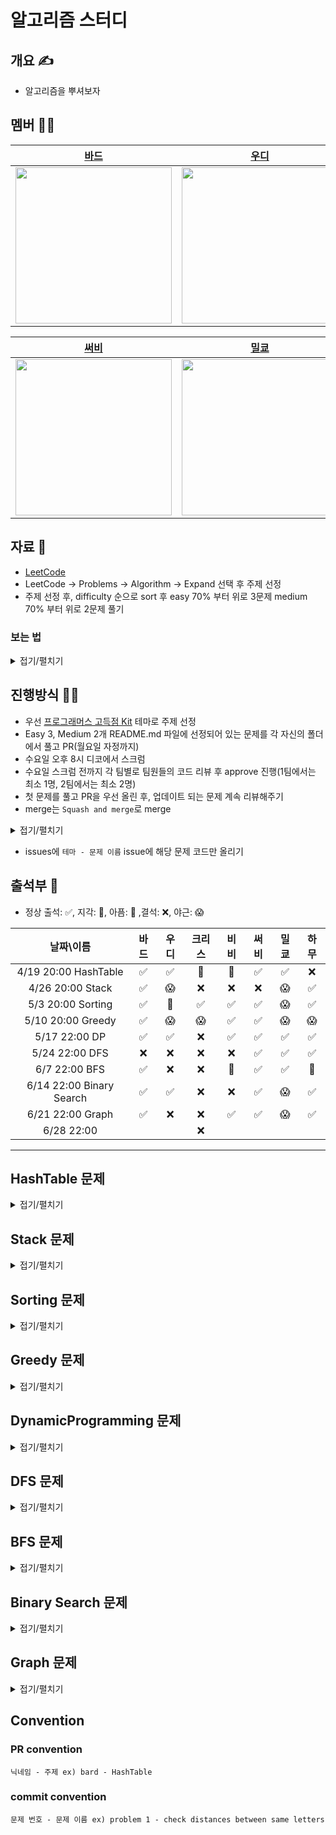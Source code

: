 # 알고리즘 스터디

## 개요 ✍️
- 알고리즘을 뿌셔보자

## 멤버 🤦‍♂️

|[바드](https://github.com/bar-d)|[우디](https://github.com/Wody95)|[크리스](https://github.com/kimjm010)|[비비](https://github.com/doyeonjeong)|
|:---:|:---:|:---:|:---:|
| <img src = "https://i.imgur.com/wXKAg8F.jpg" width="250" height="250">| <img src = "https://avatars.githubusercontent.com/u/44163277?v=4" width="250" height="250"> | <img src = "https://avatars.githubusercontent.com/u/87006369?v=4" width="250" height="250">| <img src = "https://avatars.githubusercontent.com/u/108422901?v=4" width="250" height="250"> |


|[써비](https://github.com/hongssup)|[밀쿄](https://github.com/dp221125)|[하무](https://github.com/MINRYUL)|
|:---:|:---:|:---:|
| <img src = "https://avatars.githubusercontent.com/u/54879476?v=4" width="250" height="250"> | <img src = "https://avatars.githubusercontent.com/u/10572119?v=4" width="250" height="250">| <img src = "https://avatars.githubusercontent.com/u/55181961?v=4" width="250" height="250"> |


## 자료 📑
- [LeetCode](https://leetcode.com/problemset/algorithms)
- LeetCode -> Problems -> Algorithm -> Expand 선택 후 주제 선정
- 주제 선정 후, difficulty 순으로 sort 후 easy 70% 부터 위로 3문제 medium 70% 부터 위로 2문제 풀기

### 보는 법
<details>
<summary>접기/펼치기</summary>

- 상단 탭바에서 Problems를 찾아주세요
![](https://i.imgur.com/mcBZNSQ.png)

- 이후 아래에서 Algorithm 태그 선택하고 Expand를 눌러서 이번주 테마를 눌러주세요
![](https://i.imgur.com/KidbA8J.png)

- Difficulty를 눌러서 Difficulty 기준으로 정렬 후 문제를 선정해요
![](https://i.imgur.com/S0Ip6Kh.png)

</details>

## 진행방식 👨‍💻
- 우선 [프로그래머스 고득점 Kit](https://school.programmers.co.kr/learn/challenges?tab=algorithm_practice_kit) 테마로 주제 선정
- Easy 3, Medium 2개 README.md 파일에 선정되어 있는 문제를 각 자신의 폴더에서 풀고 PR(월요일 자정까지)
- 수요일 오후 8시 디코에서 스크럼
- 수요일 스크럼 전까지 각 팀별로 팀원들의 코드 리뷰 후 approve 진행(1팀에서는 최소 1명, 2팀에서는 최소 2명)
- 첫 문제를 풀고 PR을 우선 올린 후, 업데이트 되는 문제 계속 리뷰해주기
- merge는 `Squash and merge`로 merge
<details>
<summary>접기/펼치기</summary>

![](https://i.imgur.com/AMGibs0.png)

</details>

- issues에 `테마 - 문제 이름` issue에 해당 문제 코드만 올리기

## 출석부 📖
- 정상 출석: ✅, 지각: 🫥, 아픔: 🤒 ,결석: ❌, 야근: 😱

|날짜\이름|바드|우디|크리스|비비|써비|밀쿄|하무|
|:-:|:-:|:-:|:-:|:-:|:-:|:-:|:-:|
|4/19 20:00 HashTable|✅|✅|🫥|🤒|✅|✅|❌|
|4/26 20:00 Stack|✅|😱|❌|❌|❌|😱|✅|
|5/3 20:00 Sorting|✅|🫥|✅|✅|✅|😱|✅|
|5/10 20:00 Greedy|✅|😱|😱|✅|✅|😱|😱|
|5/17 22:00 DP|✅|✅|❌|✅|✅|✅|✅|
|5/24 22:00 DFS|❌|❌|❌|❌|✅|✅|✅|
|6/7 22:00 BFS|✅|❌|❌|🫥|✅|✅|🫥|
|6/14 22:00 Binary Search|✅|✅| ❌ | ❌ |✅|😱|✅|
|6/21 22:00 Graph|✅|❌|❌|✅|✅|😱|✅|
|6/28 22:00 |||❌|||||
---



## HashTable 문제

<details>
<summary>접기/펼치기</summary>

### easy    
[count common words with one occurrence](https://leetcode.com/problems/count-common-words-with-one-occurrence)

[count pairs of similar strings](https://leetcode.com/problems/count-pairs-of-similar-strings)

[check distances between same letter](https://leetcode.com/problems/check-distances-between-same-letters)
### medium
[sort characters by frequency](https://leetcode.com/problems/sort-characters-by-frequency)

[equal row and column pairs](https://leetcode.com/problems/equal-row-and-column-pairs)

</details>

## Stack 문제

<details>
<summary>접기/펼치기</summary>
    
### easy    
[next greater element i](https://leetcode.com/problems/next-greater-element-i/)

[binary tree inorder traversal](https://leetcode.com/problems/binary-tree-inorder-traversal/)

[baseball game](https://leetcode.com/problems/baseball-game/)

### medium
[build an array with stack operations](https://leetcode.com/problems/build-an-array-with-stack-operations/)

[removing stars from a string](https://leetcode.com/problems/removing-stars-from-a-string/) 
</details>

## Sorting 문제

<details>
<summary>접기/펼치기</summary>
    
### easy    
[split with minimum sum](https://leetcode.com/problems/split-with-minimum-sum/)

[sort array by parity ii](https://leetcode.com/problems/sort-array-by-parity-ii/)

[intersection or two arrays](https://leetcode.com/problems/intersection-of-two-arrays/)


### medium
[sort integers by the power value](https://leetcode.com/problems/sort-integers-by-the-power-value/)

[pancake sorting](https://leetcode.com/problems/pancake-sorting/) 
</details>

## Greedy 문제

<details>
<summary>접기/펼치기</summary>
    
### easy    
[two furthest houses with different colors](https://leetcode.com/problems/two-furthest-houses-with-different-colors/)

[minimum number of operations to convert time](https://leetcode.com/problems/minimum-number-of-operations-to-convert-time/)

[k items with the maximum sum](https://leetcode.com/problems/k-items-with-the-maximum-sum/)

### medium
[minimum number of swaps to make the string balanced](https://leetcode.com/problems/minimum-number-of-swaps-to-make-the-string-balanced/)

[reduce array size to the half](https://leetcode.com/problems/reduce-array-size-to-the-half/)
</details>

## DynamicProgramming 문제

<details>
<summary>접기/펼치기</summary>
    
### easy    
[counting bits](https://leetcode.com/problems/counting-bits/)

[pascal's triangle](https://leetcode.com/problems/pascals-triangle/)

[fibonacci number](https://leetcode.com/problems/fibonacci-number/)

### medium
[egg drop with 2 eggs and n floors](https://leetcode.com/problems/egg-drop-with-2-eggs-and-n-floors/)

[count substrings that digger by one character](https://leetcode.com/problems/count-substrings-that-differ-by-one-character/)
</details>

## DFS 문제

<details>
<summary>접기/펼치기</summary>
    
### easy    
[univalued binary tree](https://leetcode.com/problems/univalued-binary-tree/)

[island perimeter](https://leetcode.com/problems/island-perimeter/)

[binary tree postorder traversal](https://leetcode.com/problems/binary-tree-postorder-traversal/)

### medium
[kth smallest element in a bst](https://leetcode.com/problems/kth-smallest-element-in-a-bst/)

[delete nodes and return forest](https://leetcode.com/problems/delete-nodes-and-return-forest/)
</details>

## BFS 문제

<details>
<summary>접기/펼치기</summary>
    
### easy    
[Maximum depth of N-ary Tree](https://leetcode.com/problems/maximum-depth-of-n-ary-tree)

[Average of Levels in Binary Tree](https://leetcode.com/problems/average-of-levels-in-binary-tree)

[Maximum Depth of binary Tree](https://leetcode.com/problems/maximum-depth-of-binary-tree)

### medium
[N-ary Tree Level Order Traversal](https://leetcode.com/problems/n-ary-tree-level-order-traversal)

[Lowest Common Ancestor of Deepest Leaves](https://leetcode.com/problems/lowest-common-ancestor-of-deepest-leaves)
</details>

## Binary Search 문제

<details>
<summary>접기/펼치기</summary>
    
### easy    
[The K Weakest Rows in a Matrix](https://leetcode.com/problems/the-k-weakest-rows-in-a-matrix)

[Longest Subsequence with Limited Sum](https://leetcode.com/problems/longest-subsequence-with-limited-sum)

[Find the Distance Value Between Two Arrays](https://leetcode.com/problems/find-the-distance-value-between-two-arrays)

### medium
[Find Positive Integer Solution for a given equation](https://leetcode.com/problems/find-positive-integer-solution-for-a-given-equation)

[Peak index in a Mountain Array](https://leetcode.com/problems/peak-index-in-a-mountain-array)
</details>

## Graph 문제

<details>
<summary>접기/펼치기</summary>
    
### easy    
[find center of star graph](https://leetcode.com/problems/find-center-of-star-graph)

[find if path exists in graph](https://leetcode.com/problems/find-if-path-exists-in-graph)

[find the town judge](https://leetcode.com/problems/find-the-town-judge)

### medium
[all paths from source to target](https://leetcode.com/problems/all-paths-from-source-to-target)

[minimum number of vertices to reach all nodes](https://leetcode.com/problems/minimum-number-of-vertices-to-reach-all-nodes)
</details>

## Convention
### PR convention
`닉네임 - 주제 ex) bard - HashTable`
### commit convention
`문제 번호 - 문제 이름 ex) problem 1 - check distances between same letters`
